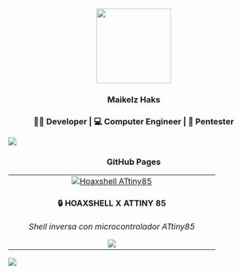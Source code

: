 <h3 align="center"> 
  <img src="https://avatars.githubusercontent.com/u/85068672?v=4" height="150"/>
</h3>

<h3 align="center">Maikelz Haks</h3>  
<h3 align="center"> 👨‍💻 Developer | 💻 Computer Engineer | 🐞 Pentester </h3>

<img src="https://user-images.githubusercontent.com/73097560/115834477-dbab4500-a447-11eb-908a-139a6edaec5c.gif">

<h3 align="center"> GitHub Pages</h3>

<div align="center">

<table>
  <tr>
    <td align="center" width="400">
      <a href="https://maikelz-haks.github.io/Hoaxshell_Digispark_Attiny85/" target="_blank">
        <img src="https://github-readme-stats.vercel.app/api/pin/?username=maikelz-haks&repo=Hoaxshell_Digispark_Attiny85&theme=dark&hide_border=true" alt="Hoaxshell ATtiny85"/>
      </a>
      <br>
      <h4>🔒 HOAXSHELL X ATTINY 85</h4>
      <p><em>Shell inversa con microcontrolador ATtiny85</em></p>
      <a href="https://maikelz-haks.github.io/Hoaxshell_Digispark_Attiny85/" target="_blank">
        <img src="https://img.shields.io/badge/Ver%20Proyecto-FF6B6B?style=for-the-badge&logo=github&logoColor=white"/>
      </a>
    </td>
  </tr>
</table>

</div>

<img src="https://user-images.githubusercontent.com/73097560/115834477-dbab4500-a447-11eb-908a-139a6edaec5c.gif">
